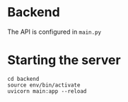 # Backend

The API is configured in `main.py`

# Starting the server
```
cd backend
source env/bin/activate
uvicorn main:app --reload
```
